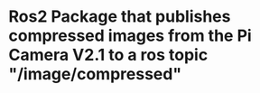 # Ros2 Package that publishes compressed images from the Pi Camera V2.1 to a ros topic "/image/compressed"
